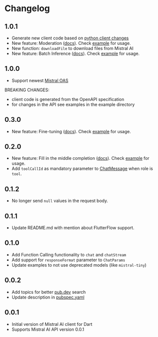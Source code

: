 # Changelog

## 1.0.1

- Generate new client code based on [python client changes](https://github.com/mistralai/client-python/releases/tag/v1.2.3)
- New feature: Moderation ([docs](https://docs.mistral.ai/capabilities/guardrailing/)). Check [example](example/mistralai_client_moderation_example.dart) for usage.
- New function: `downloadFile` to download files from Mistral AI
- New feature: Batch Inference ([docs](https://docs.mistral.ai/capabilities/batch/)). Check [example](example/mistral_client_batch_inference_example.dart) for usage.

## 1.0.0

- Support newest [Mistral OAS](https://github.com/mistralai/platform-docs-public/commit/2f2868013495c8b332c987be3c8c945204a544d4)

BREAKING CHANGES:

- client code is generated from the OpenAPI specification
- for changes in the API see examples in the example directory

## 0.3.0

- New feature: Fine-tuning ([docs](https://docs.mistral.ai/capabilities/finetuning/)). Check [example](example/mistralai_client_jobs_example.dart) for usage.

## 0.2.0

- New feature: Fill in the middle completion ([docs](https://docs.mistral.ai/capabilities/code_generation/)). Check [example](example/fim_completion_example.dart) for usage.
- Add `toolCallId` as mandatory parameter to [ChatMessage](lib/src/models/chat_completion.dart) when role is `tool`.

## 0.1.2

- No longer send `null` values in the request body.

## 0.1.1

- Update README.md with mention about FlutterFlow support.

## 0.1.0

- Add Function Calling functionality to `chat` and `chatStream`
- Add support for `responseFormat` parameter to `ChatParams`
- Update examples to not use deprecated models (like `mistral-tiny`)

## 0.0.2

- Add topics for better [pub.dev](https://pub.dev/) search
- Update description in [pubspec.yaml](pubspec.yaml)

## 0.0.1

- Initial version of Mistral AI client for Dart
- Supports Mistral AI API version 0.0.1
